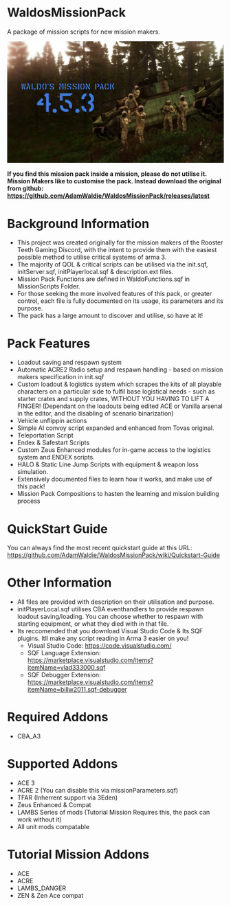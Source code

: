 # WaldosMissionPack
A package of mission scripts for new mission makers.

![alt text](https://github.com/AdamWaldie/WaldosMissionPack/blob/main/Pictures/loading.jpg?raw=true)

**If you find this mission pack inside a mission, please do not utilise it. Mission Makers like to customise the pack. Instead download the original from github: https://github.com/AdamWaldie/WaldosMissionPack/releases/latest**

# Background Information
- This project was created originally for the mission makers of the Rooster Teeth Gaming Discord, with the intent to provide them with the easiest possible method 
to utilise critical systems of arma 3.
- The majority of QOL & critical scripts can be utilised via the init.sqf, initServer.sqf, initPlayerlocal.sqf & description.ext files.
- Mission Pack Functions are defined in WaldoFunctions.sqf in MissionScripts Folder.
- For those seeking the more involved features of this pack, or greater control, each file is fully documented on its usage, its parameters and its purpose. 
- The pack has a large amount to discover and utilise, so have at it!

# Pack Features
- Loadout saving and respawn system
- Automatic ACRE2 Radio setup and respawn handling - based on mission makers specification in init.sqf
- Custom loadout & logistics system which scrapes the kits of all playable characters on a particular side to fulfil base logistical needs - such as starter crates and supply crates, WITHOUT YOU HAVING TO LIFT A FINGER! (Dependant on the loadouts being edited ACE or Vanilla arsenal in the editor, and the disabling of scenario binarization)
- Vehicle unflippin actions
- Simple AI convoy script expanded and enhanced from Tovas original.
- Teleportation Script
- Endex & Safestart Scripts
- Custom Zeus Enhanced modules for in-game access to the logistics system and ENDEX scripts.
- HALO & Static Line Jump Scripts with equipment & weapon loss simulation.
- Extensively documented files to learn how it works, and make use of this pack!
- Mission Pack Compositions to hasten the learning and mission building process


# QuickStart Guide
You can always find the most recent quickstart guide at this URL: https://github.com/AdamWaldie/WaldosMissionPack/wiki/Quickstart-Guide

# Other Information
- All files are provided with description on their utilisation and purpose.
- initPlayerLocal.sqf utilises CBA eventhandlers to provide respawn loadout saving/loading. You can choose whether to respawn with starting equipment, or what they died with in that file.
- Its reccomended that you download Visual Studio Code & Its SQF plugins. Itll make any script reading in Arma 3 easier on you! 
    - Visual Studio Code: https://code.visualstudio.com/
    - SQF Language Extension: https://marketplace.visualstudio.com/items?itemName=vlad333000.sqf
    - SQF Debugger Extension: https://marketplace.visualstudio.com/items?itemName=billw2011.sqf-debugger

# Required Addons
- CBA_A3

# Supported Addons
- ACE 3
- ACRE 2 (You can disable this via missionParameters.sqf)
- TFAR (Inherrent support via 3Eden)
- Zeus Enhanced & Compat
- LAMBS Series of mods (Tutorial Mission Requires this, the pack can work without it)
- All unit mods compatable

# Tutorial Mission Addons
- ACE
- ACRE
- LAMBS_DANGER
- ZEN & Zen Ace compat
